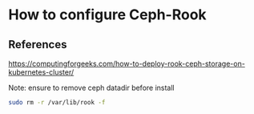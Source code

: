 # How to configure Ceph-Rook

## References

https://computingforgeeks.com/how-to-deploy-rook-ceph-storage-on-kubernetes-cluster/

Note: ensure to remove ceph datadir before install

```sh
sudo rm -r /var/lib/rook -f
```
